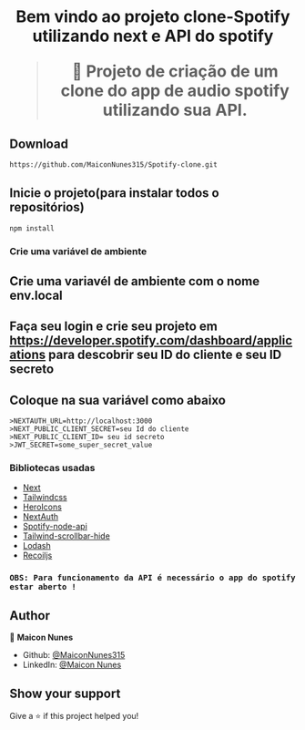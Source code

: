 <h1 align="center">Bem vindo ao projeto clone-Spotify utilizando next e API do spotify

> 🦀 Projeto de criação de um clone do app de audio spotify utilizando sua API.
  
## Download

```sh
https://github.com/MaiconNunes315/Spotify-clone.git
```
  
## Inicie o projeto(para instalar todos o repositórios)

```sh
npm install
```

### Crie uma variável de ambiente 
  
  ## Crie uma variavél de ambiente com o nome env.local
  ## Faça seu login e crie seu projeto em https://developer.spotify.com/dashboard/applications para descobrir seu ID do cliente e seu ID secreto
  ## Coloque na sua variável como abaixo 
    >NEXTAUTH_URL=http://localhost:3000
    >NEXT_PUBLIC_CLIENT_SECRET=seu Id do cliente
    >NEXT_PUBLIC_CLIENT_ID= seu id secreto
    >JWT_SECRET=some_super_secret_value
  
### Bibliotecas usadas

- [Next](https://nextjs.org/)
- [Tailwindcss](https://tailwindcss.com/)
- [HeroIcons](https://heroicons.com/)
- [NextAuth](https://next-auth.js.org/)
- [Spotify-node-api](https://github.com/thelinmichael/spotify-web-api-node)
- [Tailwind-scrollbar-hide](https://www.npmjs.com/package/tailwind-scrollbar-hide)
- [Lodash](https://lodash.com/)
- [Recoiljs](https://recoiljs.org/)
  
### `OBS: Para funcionamento da API é necessário o app do spotify estar aberto !`
  
## Author

👤 **Maicon Nunes**

- Github: [@MaiconNunes315](https://github.com/MaiconNunes315)
- LinkedIn: [@Maicon Nunes](https://www.linkedin.com/in/maicon-nune)

## Show your support

Give a ⭐️ if this project helped you!








